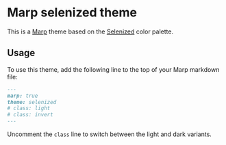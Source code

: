 # Marp selenized theme

This is a [Marp](https://marp.app/) theme based on the [Selenized](https://github.com/jan-warchol/selenized) color palette.

## Usage

To use this theme, add the following line to the top of your Marp markdown file:

```markdown
---
marp: true
theme: selenized
# class: light
# class: invert
---
```

Uncomment the `class` line to switch between the light and dark variants.
